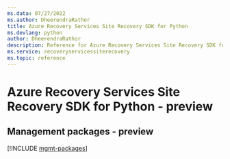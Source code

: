 ```yaml
---
ms.data: 07/27/2022
ms.author: DheerendraRathor
title: Azure Recovery Services Site Recovery SDK for Python
ms.devlang: python
author: DheerendraRathor
description: Reference for Azure Recovery Services Site Recovery SDK for Python
ms.service: recoveryservicessiterecovery
ms.topic: reference
---
```

# Azure Recovery Services Site Recovery SDK for Python - preview

## Management packages - preview
[!INCLUDE [mgmt-packages](recovery-services-site-recovery-mgmt-index.md)]